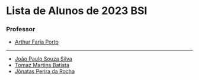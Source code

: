# Lista de Alunos de 2023 BSI

### Professor

- [Arthur Faria Porto](https://github.com/arthurfporto)

---

[comment]: <> (Coloque abaixo o seu nome completo e o link para o seu github, com base no exemplo do que fiz no nome do professor)

- [João Paulo Souza Silva](https://github.com/JoaoPauloSouzaSilva)
- [Tomaz Martins Batista](https://github.com/Tomaz5556)
- [Jônatas Perira da Rocha](https://github.com/jonatasprocha)